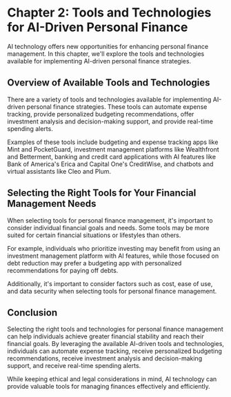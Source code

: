 Chapter 2: Tools and Technologies for AI-Driven Personal Finance
================================================================

AI technology offers new opportunities for enhancing personal finance management. In this chapter, we'll explore the tools and technologies available for implementing AI-driven personal finance strategies.

Overview of Available Tools and Technologies
--------------------------------------------

There are a variety of tools and technologies available for implementing AI-driven personal finance strategies. These tools can automate expense tracking, provide personalized budgeting recommendations, offer investment analysis and decision-making support, and provide real-time spending alerts.

Examples of these tools include budgeting and expense tracking apps like Mint and PocketGuard, investment management platforms like Wealthfront and Betterment, banking and credit card applications with AI features like Bank of America's Erica and Capital One's CreditWise, and chatbots and virtual assistants like Cleo and Plum.

Selecting the Right Tools for Your Financial Management Needs
-------------------------------------------------------------

When selecting tools for personal finance management, it's important to consider individual financial goals and needs. Some tools may be more suited for certain financial situations or lifestyles than others.

For example, individuals who prioritize investing may benefit from using an investment management platform with AI features, while those focused on debt reduction may prefer a budgeting app with personalized recommendations for paying off debts.

Additionally, it's important to consider factors such as cost, ease of use, and data security when selecting tools for personal finance management.

Conclusion
----------

Selecting the right tools and technologies for personal finance management can help individuals achieve greater financial stability and reach their financial goals. By leveraging the available AI-driven tools and technologies, individuals can automate expense tracking, receive personalized budgeting recommendations, receive investment analysis and decision-making support, and receive real-time spending alerts.

While keeping ethical and legal considerations in mind, AI technology can provide valuable tools for managing finances effectively and efficiently.
